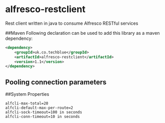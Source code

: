 alfresco-restclient
===================

Rest client written in java to consume Alfresco RESTful services

##Maven
Following declaration can be used to add this library as a maven dependency:
```xml
<dependency>
    <groupId>uk.co.techblue</groupId>
    <artifactId>alfresco-restclient</artifactId>
    <version>1.1</version>
</dependency>
```
Pooling connection parameters
-----------------------------

##System Properties
```
alfcli-max-total=20
alfcli-default-max-per-route=2
alfcli-sock-timeout=100 in seconds
alfcli-conn-timeout=10 in seconds
```
